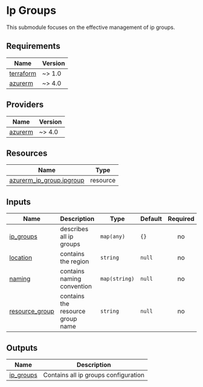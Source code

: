 # Ip Groups

This submodule focuses on the effective management of ip groups.

<!-- BEGIN_TF_DOCS -->
## Requirements

| Name | Version |
|------|---------|
| <a name="requirement_terraform"></a> [terraform](#requirement\_terraform) | ~> 1.0 |
| <a name="requirement_azurerm"></a> [azurerm](#requirement\_azurerm) | ~> 4.0 |

## Providers

| Name | Version |
|------|---------|
| <a name="provider_azurerm"></a> [azurerm](#provider\_azurerm) | ~> 4.0 |

## Resources

| Name | Type |
|------|------|
| [azurerm_ip_group.ipgroup](https://registry.terraform.io/providers/hashicorp/azurerm/latest/docs/resources/ip_group) | resource |

## Inputs

| Name | Description | Type | Default | Required |
|------|-------------|------|---------|:--------:|
| <a name="input_ip_groups"></a> [ip\_groups](#input\_ip\_groups) | describes all ip groups | `map(any)` | `{}` | no |
| <a name="input_location"></a> [location](#input\_location) | contains the region | `string` | `null` | no |
| <a name="input_naming"></a> [naming](#input\_naming) | contains naming convention | `map(string)` | `null` | no |
| <a name="input_resource_group"></a> [resource\_group](#input\_resource\_group) | contains the resource group name | `string` | `null` | no |

## Outputs

| Name | Description |
|------|-------------|
| <a name="output_ip_groups"></a> [ip\_groups](#output\_ip\_groups) | Contains all ip groups configuration |
<!-- END_TF_DOCS -->
